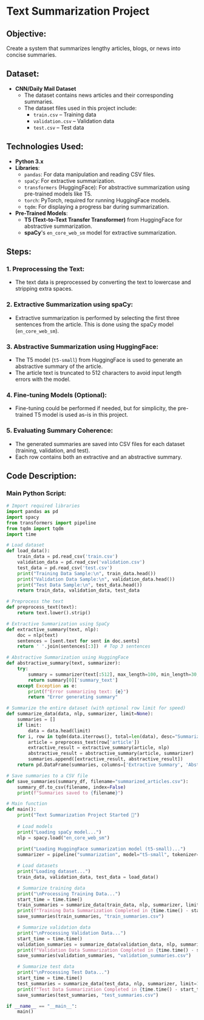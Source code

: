 # Text Summarization Project

## Objective:
Create a system that summarizes lengthy articles, blogs, or news into concise summaries.

## Dataset:
- **CNN/Daily Mail Dataset**
  - The dataset contains news articles and their corresponding summaries.
  - The dataset files used in this project include:
    - `train.csv` – Training data
    - `validation.csv` – Validation data
    - `test.csv` – Test data

## Technologies Used:
- **Python 3.x**
- **Libraries**:
  - `pandas`: For data manipulation and reading CSV files.
  - `spaCy`: For extractive summarization.
  - `transformers` (HuggingFace): For abstractive summarization using pre-trained models like T5.
  - `torch`: PyTorch, required for running HuggingFace models.
  - `tqdm`: For displaying a progress bar during summarization.
- **Pre-Trained Models**:
  - **T5 (Text-to-Text Transfer Transformer)** from HuggingFace for abstractive summarization.
  - **spaCy**'s `en_core_web_sm` model for extractive summarization.

## Steps:

### 1. Preprocessing the Text:
   - The text data is preprocessed by converting the text to lowercase and stripping extra spaces.

### 2. Extractive Summarization using spaCy:
   - Extractive summarization is performed by selecting the first three sentences from the article. This is done using the spaCy model (`en_core_web_sm`).

### 3. Abstractive Summarization using HuggingFace:
   - The T5 model (`t5-small`) from HuggingFace is used to generate an abstractive summary of the article. 
   - The article text is truncated to 512 characters to avoid input length errors with the model.

### 4. Fine-tuning Models (Optional):
   - Fine-tuning could be performed if needed, but for simplicity, the pre-trained T5 model is used as-is in this project.

### 5. Evaluating Summary Coherence:
   - The generated summaries are saved into CSV files for each dataset (training, validation, and test).
   - Each row contains both an extractive and an abstractive summary.

## Code Description:

### Main Python Script:
```python
# Import required libraries
import pandas as pd
import spacy
from transformers import pipeline
from tqdm import tqdm
import time

# Load dataset
def load_data():
    train_data = pd.read_csv('train.csv')
    validation_data = pd.read_csv('validation.csv')
    test_data = pd.read_csv('test.csv')
    print("Training Data Sample:\n", train_data.head())
    print("Validation Data Sample:\n", validation_data.head())
    print("Test Data Sample:\n", test_data.head())
    return train_data, validation_data, test_data

# Preprocess the text
def preprocess_text(text):
    return text.lower().strip()

# Extractive Summarization using SpaCy
def extractive_summary(text, nlp):
    doc = nlp(text)
    sentences = [sent.text for sent in doc.sents]
    return ' '.join(sentences[:3])  # Top 3 sentences

# Abstractive Summarization using HuggingFace
def abstractive_summary(text, summarizer):
    try:
        summary = summarizer(text[:512], max_length=100, min_length=30, do_sample=False)
        return summary[0]['summary_text']
    except Exception as e:
        print(f"Error summarizing text: {e}")
        return "Error generating summary"

# Summarize the entire dataset (with optional row limit for speed)
def summarize_data(data, nlp, summarizer, limit=None):
    summaries = []
    if limit:
        data = data.head(limit)
    for i, row in tqdm(data.iterrows(), total=len(data), desc="Summarizing Articles"):
        article = preprocess_text(row['article'])
        extractive_result = extractive_summary(article, nlp)
        abstractive_result = abstractive_summary(article, summarizer)
        summaries.append([extractive_result, abstractive_result])
    return pd.DataFrame(summaries, columns=['Extractive Summary', 'Abstractive Summary'])

# Save summaries to a CSV file
def save_summaries(summary_df, filename="summarized_articles.csv"):
    summary_df.to_csv(filename, index=False)
    print(f"Summaries saved to {filename}")

# Main function
def main():
    print("Text Summarization Project Started 🚀")
    
    # Load models
    print("Loading spaCy model...")
    nlp = spacy.load("en_core_web_sm")
    
    print("Loading HuggingFace summarization model (t5-small)...")
    summarizer = pipeline("summarization", model="t5-small", tokenizer="t5-small")

    # Load datasets
    print("Loading dataset...")
    train_data, validation_data, test_data = load_data()

    # Summarize training data
    print("\nProcessing Training Data...")
    start_time = time.time()
    train_summaries = summarize_data(train_data, nlp, summarizer, limit=10)
    print(f"Training Data Summarization Completed in {time.time() - start_time:.2f} seconds")
    save_summaries(train_summaries, "train_summaries.csv")

    # Summarize validation data
    print("\nProcessing Validation Data...")
    start_time = time.time()
    validation_summaries = summarize_data(validation_data, nlp, summarizer, limit=10)
    print(f"Validation Data Summarization Completed in {time.time() - start_time:.2f} seconds")
    save_summaries(validation_summaries, "validation_summaries.csv")

    # Summarize test data
    print("\nProcessing Test Data...")
    start_time = time.time()
    test_summaries = summarize_data(test_data, nlp, summarizer, limit=10)
    print(f"Test Data Summarization Completed in {time.time() - start_time:.2f} seconds")
    save_summaries(test_summaries, "test_summaries.csv")

if __name__ == "__main__":
    main()
